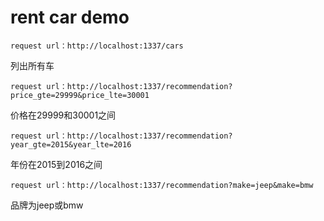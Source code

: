 # rent car demo

`request url：http://localhost:1337/cars`

列出所有车

`request url：http://localhost:1337/recommendation?price_gte=29999&price_lte=30001`

价格在29999和30001之间

`request url：http://localhost:1337/recommendation?year_gte=2015&year_lte=2016`

年份在2015到2016之间

`request url：http://localhost:1337/recommendation?make=jeep&make=bmw`

品牌为jeep或bmw
